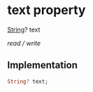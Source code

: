 


# text property







[String](https://api.flutter.dev/flutter/dart-core/String-class.html)? text
  
_<span class="feature">read / write</span>_






## Implementation

```dart
String? text;
```








